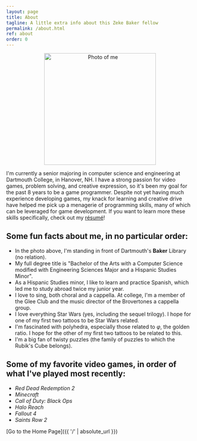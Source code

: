 ```yaml
---
layout: page
title: About
tagline: A little extra info about this Zeke Baker fellow
permalink: /about.html
ref: about
order: 0
---
```


<div style="text-align:center">
    <img src="/assets/about/Baker_Zeke_Headshot_16x9.jpg" alt="Photo of me" title="Photo of me" width="300px"/>
</div>

I'm currently a senior majoring in computer science and engineering at Dartmouth College, in Hanover, NH. I have a strong passion for video games, problem solving, and creative expression, so it's been my goal for the past 8 years to be a game programmer. Despite not yet having much experience developing games, my knack for learning and creative drive have helped me pick up a menagerie of programming skills, many of which can be leveraged for game development. If you want to learn more these skills specifically, check out my [résumé](/assets/about/Baker_Zeke_Resume.pdf)!

## Some fun facts about me, in no particular order:
* In the photo above, I'm standing in front of Dartmouth's **Baker** Library (no relation).
* My full degree title is "Bachelor of the Arts with a Computer Science modified with Engineering Sciences Major and a Hispanic Studies Minor".
* As a Hispanic Studies minor, I like to learn and practice Spanish, which led me to study abroad twice my junior year.
* I love to sing, both choral and a cappella. At college, I'm a member of the Glee Club and the music director of the Brovertones a cappella group.
* I love everything Star Wars (yes, including the sequel trilogy). I hope for one of my first two tattoos to be Star Wars related.
* I'm fascinated with polyhedra, especially those related to *φ*, the golden ratio. I hope for the other of my first two tattoos to be related to this.
* I'm a big fan of twisty puzzles (the family of puzzles to which the Rubik's Cube belongs).

## Some of my favorite video games, in order of what I've played most recently:
* *Red Dead Redemption 2*
* *Minecraft*
* *Call of Duty: Black Ops*
* *Halo Reach*
* *Fallout 4*
* *Saints Row 2*

[Go to the Home Page]({{ '/' | absolute_url }})
